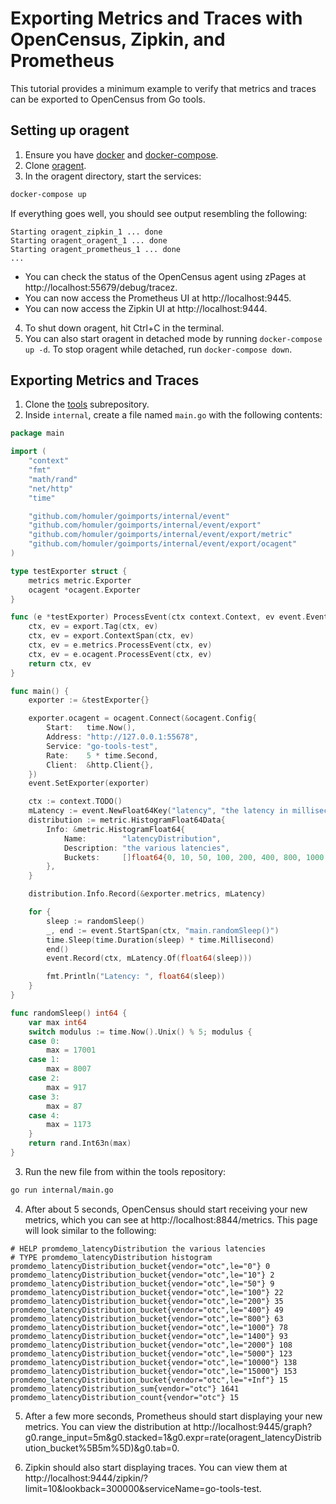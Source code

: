 # Exporting Metrics and Traces with OpenCensus, Zipkin, and Prometheus

This tutorial provides a minimum example to verify that metrics and traces
can be exported to OpenCensus from Go tools.

## Setting up oragent

1. Ensure you have [docker](https://www.docker.com/get-started) and [docker-compose](https://docs.docker.com/compose/install/).
2. Clone [oragent](https://github.com/orijtech/oragent).
3. In the oragent directory, start the services:

```bash
docker-compose up
```

If everything goes well, you should see output resembling the following:

```
Starting oragent_zipkin_1 ... done
Starting oragent_oragent_1 ... done
Starting oragent_prometheus_1 ... done
...
```

- You can check the status of the OpenCensus agent using zPages at http://localhost:55679/debug/tracez.
- You can now access the Prometheus UI at http://localhost:9445.
- You can now access the Zipkin UI at http://localhost:9444.

4. To shut down oragent, hit Ctrl+C in the terminal.
5. You can also start oragent in detached mode by running `docker-compose up -d`. To stop oragent while detached, run `docker-compose down`.

## Exporting Metrics and Traces

1. Clone the [tools](https://golang.org/x/tools) subrepository.
1. Inside `internal`, create a file named `main.go` with the following contents:

```go
package main

import (
	"context"
	"fmt"
	"math/rand"
	"net/http"
	"time"

	"github.com/homuler/goimports/internal/event"
	"github.com/homuler/goimports/internal/event/export"
	"github.com/homuler/goimports/internal/event/export/metric"
	"github.com/homuler/goimports/internal/event/export/ocagent"
)

type testExporter struct {
	metrics metric.Exporter
	ocagent *ocagent.Exporter
}

func (e *testExporter) ProcessEvent(ctx context.Context, ev event.Event) (context.Context, event.Event) {
	ctx, ev = export.Tag(ctx, ev)
	ctx, ev = export.ContextSpan(ctx, ev)
	ctx, ev = e.metrics.ProcessEvent(ctx, ev)
	ctx, ev = e.ocagent.ProcessEvent(ctx, ev)
	return ctx, ev
}

func main() {
	exporter := &testExporter{}

	exporter.ocagent = ocagent.Connect(&ocagent.Config{
		Start:   time.Now(),
		Address: "http://127.0.0.1:55678",
		Service: "go-tools-test",
		Rate:    5 * time.Second,
		Client:  &http.Client{},
	})
	event.SetExporter(exporter)

	ctx := context.TODO()
	mLatency := event.NewFloat64Key("latency", "the latency in milliseconds")
	distribution := metric.HistogramFloat64Data{
		Info: &metric.HistogramFloat64{
			Name:        "latencyDistribution",
			Description: "the various latencies",
			Buckets:     []float64{0, 10, 50, 100, 200, 400, 800, 1000, 1400, 2000, 5000, 10000, 15000},
		},
	}

	distribution.Info.Record(&exporter.metrics, mLatency)

	for {
		sleep := randomSleep()
		_, end := event.StartSpan(ctx, "main.randomSleep()")
		time.Sleep(time.Duration(sleep) * time.Millisecond)
		end()
		event.Record(ctx, mLatency.Of(float64(sleep)))

		fmt.Println("Latency: ", float64(sleep))
	}
}

func randomSleep() int64 {
	var max int64
	switch modulus := time.Now().Unix() % 5; modulus {
	case 0:
		max = 17001
	case 1:
		max = 8007
	case 2:
		max = 917
	case 3:
		max = 87
	case 4:
		max = 1173
	}
	return rand.Int63n(max)
}

```

3. Run the new file from within the tools repository:

```bash
go run internal/main.go
```

4. After about 5 seconds, OpenCensus should start receiving your new metrics, which you can see at http://localhost:8844/metrics. This page will look similar to the following:

```
# HELP promdemo_latencyDistribution the various latencies
# TYPE promdemo_latencyDistribution histogram
promdemo_latencyDistribution_bucket{vendor="otc",le="0"} 0
promdemo_latencyDistribution_bucket{vendor="otc",le="10"} 2
promdemo_latencyDistribution_bucket{vendor="otc",le="50"} 9
promdemo_latencyDistribution_bucket{vendor="otc",le="100"} 22
promdemo_latencyDistribution_bucket{vendor="otc",le="200"} 35
promdemo_latencyDistribution_bucket{vendor="otc",le="400"} 49
promdemo_latencyDistribution_bucket{vendor="otc",le="800"} 63
promdemo_latencyDistribution_bucket{vendor="otc",le="1000"} 78
promdemo_latencyDistribution_bucket{vendor="otc",le="1400"} 93
promdemo_latencyDistribution_bucket{vendor="otc",le="2000"} 108
promdemo_latencyDistribution_bucket{vendor="otc",le="5000"} 123
promdemo_latencyDistribution_bucket{vendor="otc",le="10000"} 138
promdemo_latencyDistribution_bucket{vendor="otc",le="15000"} 153
promdemo_latencyDistribution_bucket{vendor="otc",le="+Inf"} 15
promdemo_latencyDistribution_sum{vendor="otc"} 1641
promdemo_latencyDistribution_count{vendor="otc"} 15
```

5. After a few more seconds, Prometheus should start displaying your new metrics. You can view the distribution at http://localhost:9445/graph?g0.range_input=5m&g0.stacked=1&g0.expr=rate(oragent_latencyDistribution_bucket%5B5m%5D)&g0.tab=0.

6. Zipkin should also start displaying traces. You can view them at http://localhost:9444/zipkin/?limit=10&lookback=300000&serviceName=go-tools-test.
